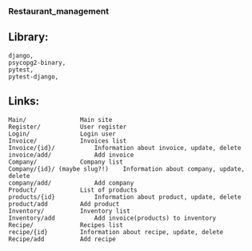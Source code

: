 ### Restaurant_management





## Library:
	django,
	psycopg2-binary,
	pytest,
	pytest-django,
	
## Links:

	Main/				Main site
	Register/			User register
	Login/				Login user
	Invoice/			Invoices list
	Invoice/{id}/			Information about invoice, update, delete
	invoice/add/			Add invoice
	Company/			Company list
	Company/{id}/ (maybe slug?!)	Information about company, update, delete
	company/add/			Add company
	Product/			List of products
	products/{id}			Information about product, update, delete
	product/add			Add product
	Inventory/			Inventory list
	Inventory/add			Add invoice(products) to inventory
	Recipe/				Recipes list
	recipe/{id}			Information about recipe, update, delete
	Recipe/add			Add recipe
